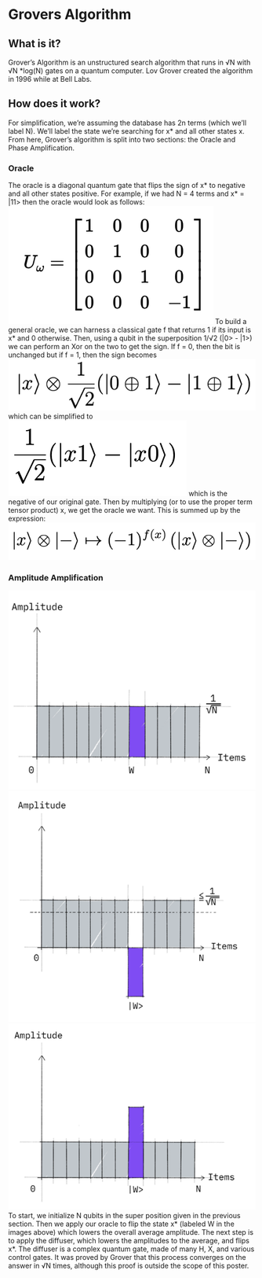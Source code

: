 # Grovers Algorithm
## What is it?
Grover’s Algorithm is an unstructured search algorithm that runs in √N with √N \*log(N) gates on a quantum computer. Lov Grover created the algorithm in 1996 while at Bell Labs.

## How does it work?
For simplification, we’re assuming the database has 2n terms (which we’ll label N). We’ll label the state we’re searching for x\* and all other states x. From here, Grover’s algorithm is split into two sections: the Oracle and Phase Amplification. 

### Oracle
The oracle is a diagonal quantum gate that flips the sign of x\* to negative and all other states positive. For example, if we had N = 4 terms and x\* = |11\> then the oracle would look as follows:
![](Screen%20Shot%202023-02-28%20at%208.35.01%20AM.png)
To build a general oracle, we can harness a classical gate f that returns 1 if its input is x\* and 0 otherwise. Then, using a qubit in the superposition 1/√2 (|0\> - |1\>) we can perform an Xor on the two to get the sign. If f = 0, then the bit is unchanged but if f = 1, then the sign becomes ![](images/Screen%20Shot%202023-02-28%20at%208.35.55%20AM.png) which can be simplified to ![](Screen%20Shot%202023-02-28%20at%208.36.08%20AM.png) which is the negative of our original gate. Then by multiplying (or to use the proper term tensor product) x, we get the oracle we want. This is summed up by the expression:  ![](Screen%20Shot%202023-02-28%20at%208.35.43%20AM.png)


### Amplitude Amplification
![](Screen%20Shot%202023-02-28%20at%208.36.27%20AM.png)![](Screen%20Shot%202023-02-28%20at%208.36.34%20AM.png)![](Screen%20Shot%202023-02-28%20at%208.36.39%20AM.png)
To start, we initialize N qubits in the super position given in the previous section. Then we apply our oracle to flip the state x\* (labeled W in the images above) which lowers the overall average amplitude. The next step is to apply the diffuser, which lowers the amplitudes to the average, and flips x\*. The diffuser is a complex quantum gate, made of many H, X, and various control gates. It was proved by Grover that this process converges on the answer in √N times, although this proof is outside the scope of this poster. 
